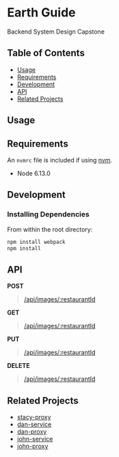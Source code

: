 # Earth Guide

Backend System Design Capstone

## Table of Contents

- [Usage](#Usage)
- [Requirements](#requirements)
- [Development](#development)
- [API](#api)
- [Related Projects](#related-projects)

## Usage

## Requirements

An `nvmrc` file is included if using [nvm](https://github.com/creationix/nvm).

- Node 6.13.0

## Development

### Installing Dependencies

From within the root directory:

```sh
npm install webpack
npm install
```

## API

**POST**

> [/api/images/:restaurantId](http://localhost:3001/api/images/:restaurantId)

**GET**

> [/api/images/:restaurantId](http://localhost:3001/api/images/:restaurantId)

**PUT**

> [/api/images/:restaurantId](http://localhost:3001/api/images/:restaurantId)

**DELETE**

> [/api/images/:restaurantId](http://localhost:3001/api/images/:restaurantId)


## Related Projects

- [stacy-proxy](https://github.com/HRR42-SDC4/stacy-proxy)
- [dan-service](https://github.com/HRR42-SDC4/dan-service)
- [dan-proxy](https://github.com/HRR42-SDC4/dan-proxy)
- [john-service](https://github.com/HRR42-SDC4/john-service)
- [john-proxy](https://github.com/HRR42-SDC4/john-proxy)
